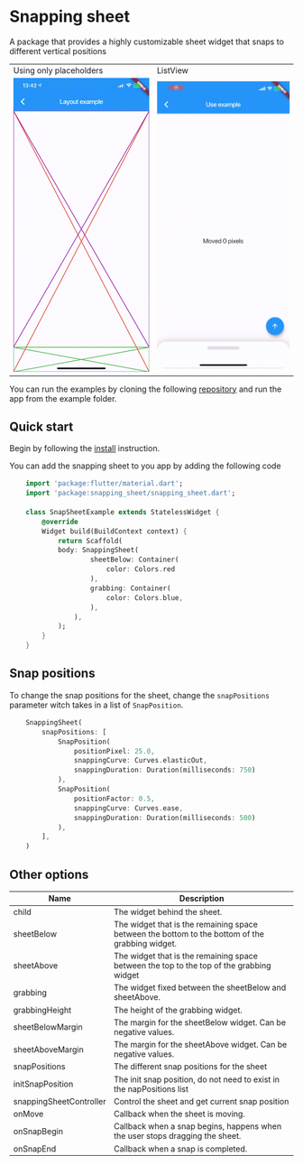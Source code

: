 # Snapping sheet

A package that provides a highly customizable sheet widget that snaps to different vertical positions

<table>
    <tr>
        <td>Using only placeholders</td>
        <td>ListView</td>
    <tr>
    <tr>
        <td>
            <img src="https://raw.githubusercontent.com/AdamJonsson/snapping_sheet/master/assets/layoutExample.gif" width="275">
        </td>
        <td>
            <img src="https://raw.githubusercontent.com/AdamJonsson/snapping_sheet/master/assets/useExample.gif" width="275">
        </td>
    </tr>
</table>

You can run the examples by cloning the following [repository](https://github.com/AdamJonsson/snapping_sheet) and run the app from the example folder.

## Quick start

Begin by following the [install](https://pub.dev/packages/snapping_sheet#-installing-tab-) instruction.

You can add the snapping sheet to you app by adding the following code
```dart
    import 'package:flutter/material.dart';
    import 'package:snapping_sheet/snapping_sheet.dart';

    class SnapSheetExample extends StatelessWidget {
        @override
        Widget build(BuildContext context) {
            return Scaffold(
            body: SnappingSheet(
                    sheetBelow: Container(
                        color: Colors.red
                    ),
                    grabbing: Container(
                        color: Colors.blue,
                    ),
                ),
            );
        }
    }
```

## Snap positions

To change the snap positions for the sheet, change the `snapPositions` parameter 
witch takes in a list of `SnapPosition`.

```dart
    SnappingSheet(
        snapPositions: [
            SnapPosition(
                positionPixel: 25.0, 
                snappingCurve: Curves.elasticOut, 
                snappingDuration: Duration(milliseconds: 750)
            ),
            SnapPosition(
                positionFactor: 0.5, 
                snappingCurve: Curves.ease, 
                snappingDuration: Duration(milliseconds: 500)
            ),
        ],
    )
```

## Other options

|Name                       |Description                            |
|---------------------------|---------------------------------------|
|child                      |The widget behind the sheet.|
|sheetBelow                 |The widget that is the remaining space between the bottom to the bottom of the grabbing widget.|
|sheetAbove                 |The widget that is the remaining space between the top to the top of the grabbing widget|
|grabbing                   |The widget fixed between the sheetBelow and sheetAbove.|
|grabbingHeight             |The height of the grabbing widget.|
|sheetBelowMargin           |The margin for the sheetBelow widget. Can be negative values.|
|sheetAboveMargin           |The margin for the sheetAbove widget. Can be negative values.|
|snapPositions              |The different snap positions for the sheet|
|initSnapPosition           |The init snap position, do not need to exist in the napPositions list|
|snappingSheetController        |Control the sheet and get current snap position|
|onMove                     |Callback when the sheet is moving.|
|onSnapBegin                |Callback when a snap begins, happens when the user stops dragging the sheet.|
|onSnapEnd                  |Callback when a snap is completed.|